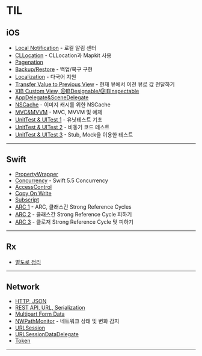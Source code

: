 # TIL

## iOS

- [Local Notification](TIL/Local_Notification.md) - 로컬 알림 센터  
- [CLLocation](TIL/CLLocation.md) - CLLocation과 Mapkit 사용  
- [Pagenation](TIL/Pagenation.md)
- [Backup/Restore](TIL/Backup_Restore.md) - 백업/복구 구현  
- [Localization](TIL/Localization.md) - 다국어 지원  
- [Transfer Value to Previous View](TIL/TransferValueToPreviousView.md) - 현재 뷰에서 이전 뷰로 값 전달하기
- [XIB Custom View, @IBDesignable/@IBInspectable](TIL/Custom_UIView_XIB.md)
- [AppDelegate&SceneDelegate](TIL/AppDelegate&SceneDelegate.md)
- [NSCache](TIL/NSCache.md) - 이미지 캐시를 위한 NSCache
- [MVC&MVVM](TIL/MVC&MVVM.md) - MVC, MVVM 및 예제
- [UnitTest & UITest 1](TIL/UnitTest1.md) - 유닛테스트 기초
- [UnitTest & UITest 2](TIL/UnitTest2.md) - 비동기 코드 테스트
- [UnitTest & UITest 3](TIL/UnitTest3.md) - Stub, Mock을 이용한 테스트
---

## Swift
- [PropertyWrapper](TIL/PropertyWrapper.md)
- [Concurrency](TIL/Concurrency.md) - Swift 5.5 Concurrency
- [AccessControl](TIL/AccessControl.md)
- [Copy On Write](TIL/CopyOnWrite.md)
- [Subscript](TIL/Subscript.md)
- [ARC 1](TIL/ARC1.md) - ARC, 클래스간 Strong Reference Cycles
- [ARC 2](TIL/ARC2.md) - 클래스간 Strong Reference Cycle 피하기
- [ARC 3](TIL/ARC3.md) - 클로저 Strong Reference Cycle 및 피하기
---

## Rx
- [별도로 정리](https://github.com/JD-man/StudyRx)

---

## Network

- [HTTP, JSON](TIL/HTTP_JSON.md)
- [REST API, URL, Serialization](TIL/RESTAPI_URL_Serialization.md)
- [Multipart Form Data](TIL/Multipart_Form_Data.md)
- [NWPathMonitor](TIL/NWPathMonitor.md) - 네트워크 상태 및 변화 감지  
- [URLSession](TIL/URLSession.md)
- [URLSessionDataDelegate](TIL/URLSessionDataDelegate.md)
- [Token](TIL/Token.md)

---